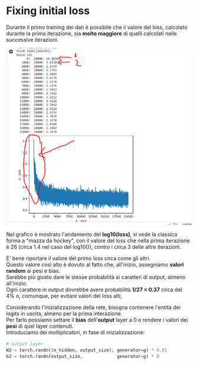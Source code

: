 # Fixing initial loss

Durante il primo training dei dati è possibile che il valore del loss, calcolato durante la prima iterazione, sia **molto maggiore**
di quelli calcolati nelle successive iterazioni.

![Neural Network](../../images/2.png)

Nel grafico è mostrato l'andamento del **log10(loss)**, si vede la classica forma a "mazza da hockey",  con il valore del loss che nella prima iterazione è 26 (circa 1.4 nel caso del log10()), contro i circa 3 delle altre iterazioni.

E' bene riportare il valore del primo loss circa come gli altri.  
Questo valore così alto è dovuto al fatto che, all'inizio, assegniamo **valori random** ai pesi e bias.  
Sarebbe più giusto dare le stesse probabilità ai caratteri di output, almeno all'inizio.  
Ogni carattere in output dovrebbe avere probabilità **1/27 = 0.37** circa del 4% o, comunque, per evitare valori del loss alti,


Considerando l'inizializzazione della rete, bisogna contenere l'entità dei logits in uscita, almeno per la prima interazione.  
Per farlo possiamo settare il **bias** dell'**output** layer a 0 e rendere i valori dei **pesi** di quel layer contenuti.  
Introduciamo dei moltiplicatori, in fase di inizializzazione:
```py
# output layer
W2 = torch.randn((n_hidden, output_size), generator=g) * 0.01
b2 = torch.randn(output_size,             generator=g) * 0
```




